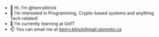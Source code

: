 - 👋 Hi, I’m @henryklinck
- 👀 I’m interested in Programming, Crypto-based systems and anything Tech-related!
- 🌱 I’m currently learning at UofT
- 📫 You can email me at henry.klinck@mail.utoronto.ca

<!---
henryklinck/henryklinck is a ✨ special ✨ repository because its `README.md` (this file) appears on your GitHub profile.
You can click the Preview link to take a look at your changes.
--->
